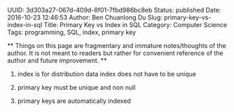 UUID: 3d303a27-067d-409d-8f01-7fbd986bc8eb
Status: published
Date: 2016-10-23 12:46:53
Author: Ben Chuanlong Du
Slug: primary-key-vs-index-in-sql
Title: Primary Key vs Index in SQL
Category: Computer Science
Tags: programming, SQL, index, primary key

**
Things on this page are
fragmentary and immature notes/thoughts of the author.
It is not meant to readers
but rather for convenient reference of the author and future improvement.
**

1. index is for distribution data
index does not have to be unique

2. primary key must be unique and non null

3. primary keys are automatically indexed
